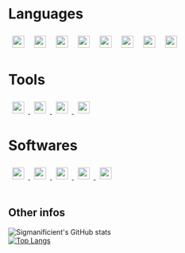 # Languages

<div id="languages">
    <img style="padding:8px;" src="https://github.com/Sigmanificient/Sigmanificient/blob/master/languages_icons/python.png" height="24px">
    <img style="padding:8px;" src="https://github.com/Sigmanificient/Sigmanificient/blob/master/languages_icons/html.png" height="24px">
    <img style="padding:8px;" src="https://github.com/Sigmanificient/Sigmanificient/blob/master/languages_icons/css.png" height="24px">
    <img style="padding:8px;" src="https://github.com/Sigmanificient/Sigmanificient/blob/master/languages_icons/sass.png" height="24px">
    <img style="padding:8px;" src="https://github.com/Sigmanificient/Sigmanificient/blob/master/languages_icons/js.png" height="24px">
    <img style="padding:8px;" src="https://github.com/Sigmanificient/Sigmanificient/blob/master/languages_icons/php.png" height="24px">
    <img style="padding:8px;" src="https://github.com/Sigmanificient/Sigmanificient/blob/master/languages_icons/sql.png" height="24px">
    <img style="padding:8px;" src="https://github.com/Sigmanificient/Sigmanificient/blob/master/languages_icons/cs.png" height="24px">
</div>

# Tools

<div id="tools">
    <a href="https://git-scm.com/">
        <img style="padding:8px;" src="https://github.com/Sigmanificient/Sigmanificient/blob/master/tools/git.png" height="24px">
    </a>
    <a href="https://github.com/">
        <img style="padding:8px;" src="https://github.com/Sigmanificient/Sigmanificient/blob/master/tools/github.png" height="24px">
    </a>
    <a href="https://www.vagrantup.com/">
        <img style="padding:8px;" src="https://github.com/Sigmanificient/Sigmanificient/blob/master/tools/vagrant.png" height="24px">
    </a>
        <a href="https://www.phpmyadmin.net/">
        <img style="padding:8px;" src="https://github.com/Sigmanificient/Sigmanificient/blob/master/tools/phpmyadmin.png" height="24px">
    </a>
</div>

# Softwares
<div id="softwares">
    <a href="https://www.jetbrains.com/pycharm/">
        <img style="padding:8px;" src="https://github.com/Sigmanificient/Sigmanificient/blob/master/tools/pycharm.png" height="24px">
    </a>
    <a href="https://www.jetbrains.com/phpstorm/">
        <img style="padding:8px;" src="https://github.com/Sigmanificient/Sigmanificient/blob/master/tools/phpstorm.png" height="24px">
    </a>
    <a href="https://www.jetbrains.com/datagrip/">
        <img style="padding:8px;" src="https://github.com/Sigmanificient/Sigmanificient/blob/master/tools/datagrip.png" height="24px">
    </a>
    <a href="https://www.jetbrains.com/rider/">
        <img style="padding:8px;" src="https://github.com/Sigmanificient/Sigmanificient/blob/master/tools/rider.png" height="24px">
    </a>
    <a href="https://www.sublimetext.com/3">
        <img style="padding:8px;" src="https://github.com/Sigmanificient/Sigmanificient/blob/master/tools/sublime.png" height="24px">
    </a>
</div>
<br>

## Other infos
![Sigmanificient's GitHub stats](https://github-readme-stats.vercel.app/api?username=Sigmanificient&hide=prs,issues&show_icons=true&theme=react)
<br>
[![Top Langs](https://github-readme-stats.vercel.app/api/top-langs/?username=Sigmanificient&layout=compact&theme=react&langs_count=10)](https://github.com/anuraghazra/github-readme-stats)
